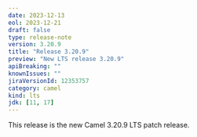 ```yaml
---
date: 2023-12-13
eol: 2023-12-21
draft: false
type: release-note
version: 3.20.9
title: "Release 3.20.9"
preview: "New LTS release 3.20.9"
apiBreaking: ""
knownIssues: ""
jiraVersionId: 12353757
category: camel
kind: lts
jdk: [11, 17]
---
```


This release is the new Camel 3.20.9 LTS patch release.
